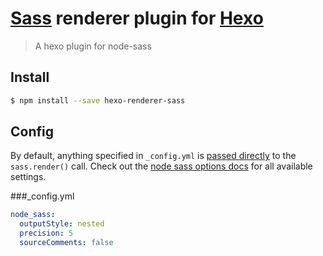 [Sass] renderer plugin for [Hexo]
=================================

> A hexo plugin for node-sass

## Install
```sh
$ npm install --save hexo-renderer-sass
```

## Config
By default, anything specified in `_config.yml` is [passed directly] to the
`sass.render()` call. Check out the [node sass options docs] for all available
settings.

###_config.yml
```yaml
node_sass:
  outputStyle: nested
  precision: 5
  sourceComments: false
```

[Hexo]:                   http://hexo.io
[Sass]:                   http://sass-lang.com/
[node-sass]:              https://github.com/andrew/node-sass
[passed directly]:        index.js:#L14
[node sass options docs]: https://github.com/sass/node-sass#options

